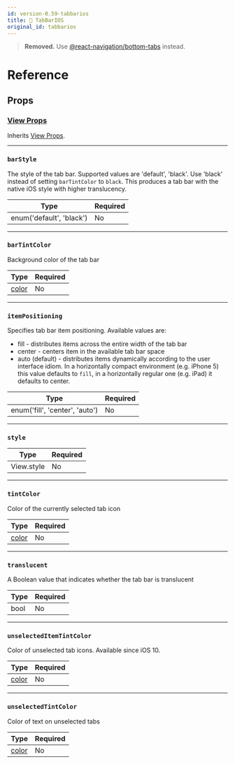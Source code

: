 ```yaml
---
id: version-0.59-tabbarios
title: 🚧 TabBarIOS
original_id: tabbarios
---
```


> **Removed.** Use [@react-navigation/bottom-tabs](https://github.com/react-navigation/react-navigation/tree/main/packages/bottom-tabs) instead.

# Reference

## Props

### [View Props](view#props)

Inherits [View Props](view#props).

---

### `barStyle`

The style of the tab bar. Supported values are 'default', 'black'. Use 'black' instead of setting `barTintColor` to `black`. This produces a tab bar with the native iOS style with higher translucency.

| Type                     | Required |
| ------------------------ | -------- |
| enum('default', 'black') | No       |

---

### `barTintColor`

Background color of the tab bar

| Type               | Required |
| ------------------ | -------- |
| [color](colors.md) | No       |

---

### `itemPositioning`

Specifies tab bar item positioning. Available values are:

- fill - distributes items across the entire width of the tab bar
- center - centers item in the available tab bar space
- auto (default) - distributes items dynamically according to the user interface idiom. In a horizontally compact environment (e.g. iPhone 5) this value defaults to `fill`, in a horizontally regular one (e.g. iPad) it defaults to center.

| Type                           | Required |
| ------------------------------ | -------- |
| enum('fill', 'center', 'auto') | No       |

---

### `style`

| Type       | Required |
| ---------- | -------- |
| View.style | No       |

---

### `tintColor`

Color of the currently selected tab icon

| Type               | Required |
| ------------------ | -------- |
| [color](colors.md) | No       |

---

### `translucent`

A Boolean value that indicates whether the tab bar is translucent

| Type | Required |
| ---- | -------- |
| bool | No       |

---

### `unselectedItemTintColor`

Color of unselected tab icons. Available since iOS 10.

| Type               | Required |
| ------------------ | -------- |
| [color](colors.md) | No       |

---

### `unselectedTintColor`

Color of text on unselected tabs

| Type               | Required |
| ------------------ | -------- |
| [color](colors.md) | No       |
